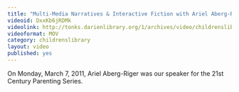 ```yaml
---
title: "Multi-Media Narratives & Interactive Fiction with Ariel Aberg-Riger"
videoid: DxxKb6jRDMk
videolink: http://tonks.darienlibrary.org/1/archives/video/childrenslibrary/20110309_ariel_aberg_riger.mov
videoformat: MOV
category: childrenslibrary
layout: video
published: yes
---
```


On Monday, March 7, 2011, Ariel Aberg-Riger was our speaker for the 21st Century Parenting Series.  